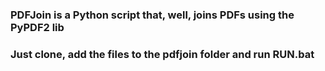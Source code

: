 ### PDFJoin is a Python script that, well, joins PDFs using the PyPDF2 lib  
### Just clone, add the files to the pdfjoin folder and run RUN.bat
